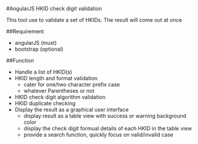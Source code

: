 #AngularJS HKID check digit validation

This tool use to validate a set of HKIDs. The result will come out at once



##Requirement
- angularJS (must)
- bootstrap (optional)

##Function
- Handle a list of HKID(s)
- HKID length and format validation
  - cater for one/two character prefix case
  - whatever Parentheses or not
- HKID check digit algorithm validation
- HKID duplicate checking
- Display the result as a graphical user interface
	- display result as a table view with success or warning background color
	- display the check digit formual details of each HKID in the table view
	- provide a search function, quickly focus on valid/invalid case
